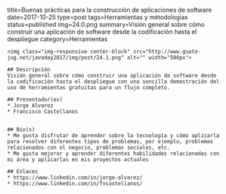 title=Buenas prácticas para la construcción de aplicaciones de software
date=2017-10-25
type=post
tags=Herramientas y métodologias
status=published
img=24.0.png
summary=Visión general sobre cómo construir una aplicación de software desde la codificación hasta el despliegue
category=Herramientas
~~~~~~
<img class="img-responsive center-block" src="http://www.guate-jug.net/javaday2017/img/post/24.1.png" alt="" width="500px">

## Descripción
Visión general sobre cómo construir una aplicación de software desde la codificación hasta el despliegue con una sencilla demostración del uso de herramientas gratuitas para un flujo completo.

## Presentador(es)
* Jorge Alvarez
* Francisco Castellanos


## Bio(s)
* Me gusta disfrutar de aprender sobre la tecnología y cómo aplicarla para resolver diferentes tipos de problemas, por ejemplo, problemas relacionados con el negocio, problemas sociales, etc.
* Me gusta mejorar y aprender diferentes habilidades relacionadas con mi área y aplicarlas en mis proyectos actuales

## Enlaces
* https://www.linkedin.com/in/jorge-alvarez/
* https://www.linkedin.com/in/fvcastellanos/
